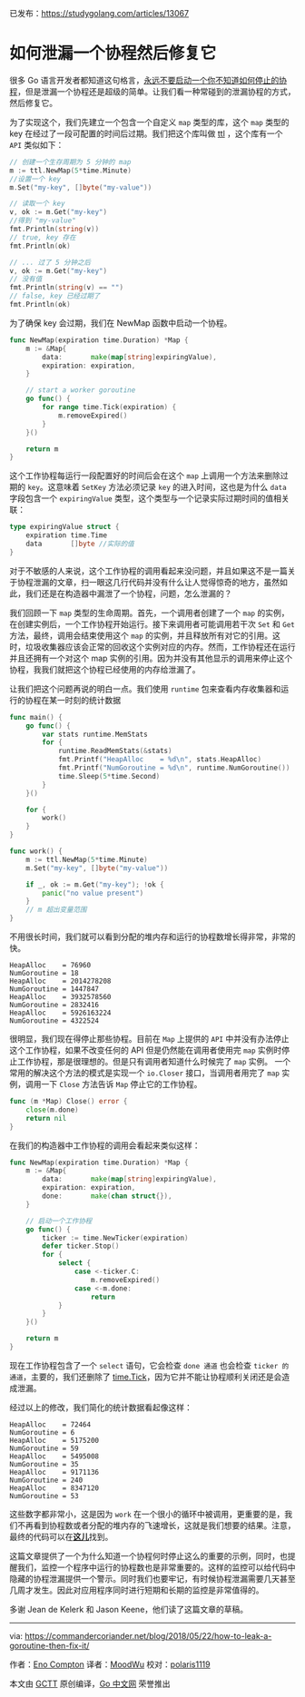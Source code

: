 已发布：https://studygolang.com/articles/13067

# 如何泄漏一个协程然后修复它

很多 Go 语言开发者都知道这句格言，[永远不要启动一个你不知道如何停止的协程](https://dave.cheney.net/2016/12/22/never-start-a-goroutine-without-knowing-how-it-will-stop)，但是泄漏一个协程还是超级的简单。让我们看一种常碰到的泄漏协程的方式，然后修复它。

为了实现这个，我们先建立一个包含一个自定义 `map` 类型的库，这个 `map` 类型的 key 在经过了一段可配置的时间后过期。我们把这个库叫做 [ttl](https://en.wikipedia.org/wiki/Time_to_live) ，这个库有一个 `API` 类似如下：

```go
// 创建一个生存周期为 5 分钟的 map
m := ttl.NewMap(5*time.Minute)
//设置一个 key
m.Set("my-key", []byte("my-value"))

// 读取一个 key
v, ok := m.Get("my-key")
//得到 "my-value"
fmt.Println(string(v))
// true, key 存在
fmt.Println(ok)

// ... 过了 5 分钟之后
v, ok := m.Get("my-key")
// 没有值
fmt.Println(string(v) == "")
// false, key 已经过期了
fmt.Println(ok)
```

为了确保 key 会过期，我们在 NewMap 函数中启动一个协程。

```go
func NewMap(expiration time.Duration) *Map {
	m := &Map{
		data:       make(map[string]expiringValue),
		expiration: expiration,
	}

	// start a worker goroutine
	go func() {
		for range time.Tick(expiration) {
			m.removeExpired()
		}
	}()

	return m
}
```

这个工作协程每运行一段配置好的时间后会在这个 `map` 上调用一个方法来删除过期的 `key`。这意味着 `SetKey` 方法必须记录 `key` 的进入时间，这也是为什么 `data` 字段包含一个 `expiringValue` 类型，这个类型与一个记录实际过期时间的值相关联：

```go
type expiringValue struct {
	expiration time.Time
	data       []byte //实际的值
}
```

对于不敏感的人来说，这个工作协程的调用看起来没问题，并且如果这不是一篇关于协程泄漏的文章，扫一眼这几行代码并没有什么让人觉得惊奇的地方，虽然如此，我们还是在构造器中漏泄了一个协程，问题，怎么泄漏的？

我们回顾一下 `map` 类型的生命周期。首先，一个调用者创建了一个 `map` 的实例，在创建实例后，一个工作协程开始运行。接下来调用者可能调用若干次 `Set` 和 `Get` 方法，最终，调用会结束使用这个 `map` 的实例，并且释放所有对它的引用。这时，垃圾收集器应该会正常的回收这个实例对应的内存。然而，工作协程还在运行并且还拥有一个对这个 map 实例的引用。因为并没有其他显示的调用来停止这个协程，我我们就把这个协程已经使用的内存给泄漏了。

让我们把这个问题再说的明白一点。我们使用 `runtime` 包来查看内存收集器和运行的协程在某一时刻的统计数据

```go
func main() {
	go func() {
		var stats runtime.MemStats
		for {
			runtime.ReadMemStats(&stats)
			fmt.Printf("HeapAlloc    = %d\n", stats.HeapAlloc)
			fmt.Printf("NumGoroutine = %d\n", runtime.NumGoroutine())
			time.Sleep(5*time.Second)
		}
	}()

	for {
		work()
	}
}

func work() {
	m := ttl.NewMap(5*time.Minute)
	m.Set("my-key", []byte("my-value"))

	if _, ok := m.Get("my-key"); !ok {
		panic("no value present")
	}
	// m 超出变量范围
}
```
不用很长时间，我们就可以看到分配的堆内存和运行的协程数增长得非常，非常的快。

```
HeapAlloc    = 76960
NumGoroutine = 18
HeapAlloc    = 2014278208
NumGoroutine = 1447847
HeapAlloc    = 3932578560
NumGoroutine = 2832416
HeapAlloc    = 5926163224
NumGoroutine = 4322524
```
很明显，我们现在得停止那些协程。目前在 `Map` 上提供的 `API` 中并没有办法停止这个工作协程，如果不改变任何的 API 但是仍然能在调用者使用完 `map` 实例时停止工作协程，那是很理想的。但是只有调用者知道什么时候完了 `map` 实例。
一个常用的解决这个方法的模式是实现一个 `io.Closer` 接口，当调用者用完了 `map` 实例，调用一下 `Close` 方法告诉 `Map` 停止它的工作协程。

```go
func (m *Map) Close() error {
	close(m.done)
	return nil
}
```

在我们的构造器中工作协程的调用会看起来类似这样：

```go
func NewMap(expiration time.Duration) *Map {
	m := &Map{
		data:       make(map[string]expiringValue),
		expiration: expiration,
		done:       make(chan struct{}),
	}

	// 启动一个工作协程
	go func() {
		ticker := time.NewTicker(expiration)
		defer ticker.Stop()
		for {
			select {
				case <-ticker.C:
					m.removeExpired()
				case <-m.done:
					return
			}
		}
	}()

	return m
}
```

现在工作协程包含了一个 `select` 语句，它会检查 `done 通道` 也会检查 `ticker 的通道`，主要的，我们还删除了 [time.Tick](https://godoc.org/time#Tick)，因为它并不能让协程顺利关闭还是会造成泄漏。

经过以上的修改，我们简化的统计数据看起像这样：
```
HeapAlloc    = 72464
NumGoroutine = 6
HeapAlloc    = 5175200
NumGoroutine = 59
HeapAlloc    = 5495008
NumGoroutine = 35
HeapAlloc    = 9171136
NumGoroutine = 240
HeapAlloc    = 8347120
NumGoroutine = 53
```
这些数字都非常小，这是因为 `work` 在一个很小的循环中被调用，更重要的是，我们不再看到协程数或者分配的堆内存的飞速增长，这就是我们想要的结果。注意，最终的代码可以在[**这儿**](https://github.com/gobuildit/gobuildit/tree/master/ttl)找到。

这篇文章提供了一个为什么知道一个协程何时停止这么的重要的示例，同时，也提醒我们，监控一个程序中运行的协程数也是非常重要的。这样的监控可以给代码中隐藏的协程泄漏提供一个警示。同时我们也要牢记，有时候协程泄漏需要几天甚至几周才发生。因此对应用程序同时进行短期和长期的监控是非常值得的。

多谢 Jean de Kelerk 和 Jason Keene，他们读了这篇文章的草稿。

---

via: https://commandercoriander.net/blog/2018/05/22/how-to-leak-a-goroutine-then-fix-it/

作者：[Eno Compton](https://enocom.io/)
译者：[MoodWu](https://github.com/moodwu)
校对：[polaris1119](https://github.com/polaris1119)

本文由 [GCTT](https://github.com/studygolang/GCTT) 原创编译，[Go 中文网](https://studygolang.com/) 荣誉推出

